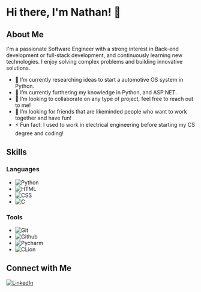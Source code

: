 # Hi there, I'm Nathan! 👋

## About Me

I'm a passionate Software Engineer with a strong interest in Back-end development or full-stack development, and continuously learning new technologies. I enjoy solving complex problems and building innovative solutions.

- 🔭 I’m currently researching ideas to start a automotive OS system in Python.
- 🌱 I’m currently furthering my knowledge in Python, and ASP.NET.
- 👯 I’m looking to collaborate on any type of project, feel free to reach out to me!
- 🤔 I’m looking for friends that are likeminded people who want to work together and have fun!
- ⚡ Fun fact: I used to work in electrical engineering before starting my CS degree and coding!

## Skills

### Languages
- ![Python](https://img.shields.io/badge/-Python-000?&logo=Python)
- ![HTML](https://img.shields.io/badge/-Html-000?&logo=html5)
- ![CSS](https://img.shields.io/badge/-CSS-000?&logo=css)
- ![C](https://img.shields.io/badge/-C-000?&logo=C)

### Tools
- ![Git](https://img.shields.io/badge/-Git-000?&logo=Git)
- ![Github](https://img.shields.io/badge/-GitHub-000?&logo=Github)
- ![Pycharm](https://img.shields.io/badge/-PyCharm-000?&logo=pycharm)
- ![CLion](https://img.shields.io/badge/-CLion-000?&logo=clion)
  
## Connect with Me

[![LinkedIn](https://img.shields.io/badge/-LinkedIn-000?&logo=LinkedIn)](https://www.linkedin.com/in/nath8558)

